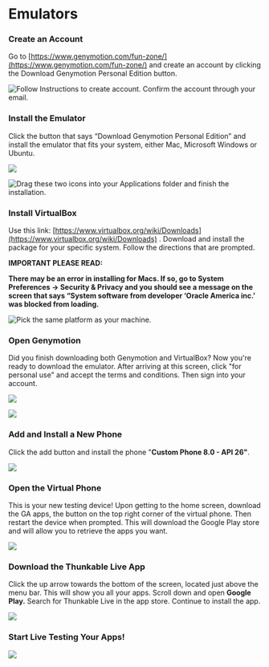 # Emulators

### Create an Account

Go to [https://www.genymotion.com/fun-zone/](https://www.genymotion.com/fun-zone/) and create an account by clicking the Download Genymotion Personal Edition button.   

![Follow Instructions to create account. Confirm the account through your email. ](../../.gitbook/assets/pic-1.png)

### Install the Emulator 

Click the button that says “Download Genymotion Personal Edition” and install the emulator that fits your system, either Mac, Microsoft Windows or Ubuntu. 

![](../../.gitbook/assets/pic-3.png)

![Drag these two icons into your Applications folder and finish the installation.](../../.gitbook/assets/pic-4.png)

### Install VirtualBox

 Use this link: [https://www.virtualbox.org/wiki/Downloads](https://www.virtualbox.org/wiki/Downloads) . Download and install the package for your specific system. Follow the directions that are prompted.

**IMPORTANT PLEASE READ:**

**There may be an error in installing for Macs. If so, go to System Preferences → Security & Privacy and you should see a message on the screen that says “System software from developer ‘Oracle America inc.’ was blocked from loading.**

![Pick the same platform as your machine. ](../../.gitbook/assets/pic-5.png)

### Open Genymotion

Did you finish downloading both Genymotion and VirtualBox? Now you're ready to download the emulator. After arriving at this screen, click "for personal use" and accept the terms and conditions. Then sign into your account.

![](../../.gitbook/assets/pic-7.png)

![](../../.gitbook/assets/pic-8.png)

### Add and Install a New Phone 

Click the add button and install the phone "**Custom Phone 8.0 - API 26"**. 

![](../../.gitbook/assets/pic-9.png)

###  Open the Virtual Phone 

This is your new testing device! Upon getting to the home screen, download the GA apps, the button on the top right corner of the virtual phone. Then restart the device when prompted.  This will download the Google Play store and will allow you to retrieve the apps you want. 

![](../../.gitbook/assets/group-3.png)

### Download the Thunkable Live App 

Click the up arrow towards the bottom of the screen, located just above the menu bar. This will show you all your apps. Scroll down and open **Google Play.** Search for Thunkable Live in the app store. Continue to install the app. 

 

![](../../.gitbook/assets/group-2-1.png)

### Start Live Testing Your Apps! 

![](../../.gitbook/assets/group-4.png)




